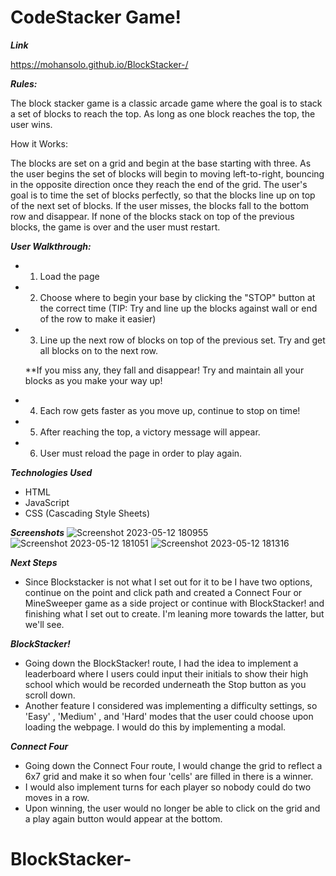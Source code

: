 # CodeStacker Game!

***Link***

https://mohansolo.github.io/BlockStacker-/

***Rules:*** 

The block stacker game is a classic arcade game where the goal is to stack a set of blocks to reach the top. As long as one block reaches the top, the user wins. 

How it Works:

The blocks are set on a grid and begin at the base starting with three. As the user begins the set of blocks will begin to moving left-to-right, bouncing in the opposite direction once they reach the end of the grid. The user's goal is to time the set of blocks perfectly, so that the blocks line up on top of the next set of blocks. If the user misses, the blocks fall to the bottom row and disappear. If none of the blocks stack on top of the previous blocks, the game is over and the user must restart. 

***User Walkthrough:***

- 1. Load the page

- 2. Choose where to begin your base by clicking the "STOP" button at the correct time (TIP: Try and line up the blocks against wall or end of the row to make it easier)

- 3. Line up the next row of blocks on top of the previous set. Try and get all blocks on to the next row. 

    **If you miss any, they fall and disappear! Try and maintain all your blocks as you make your way up!

- 4. Each row gets faster as you move up, continue to stop on time!

- 5. After reaching the top, a victory message will appear.

- 6. User must reload the page in order to play again.

***Technologies Used***

- HTML
- JavaScript
- CSS (Cascading Style Sheets)

***Screenshots***
![Screenshot 2023-05-12 180955](https://github.com/MoHanSolo/BlockStacker-/assets/124226939/ecc587fb-0302-4a77-a191-1e5096573433)
![Screenshot 2023-05-12 181051](https://github.com/MoHanSolo/BlockStacker-/assets/124226939/8089f865-88cd-4fae-a4fa-dd78ca4e3048)
![Screenshot 2023-05-12 181316](https://github.com/MoHanSolo/BlockStacker-/assets/124226939/e0d39053-0b22-4f6f-8064-a606fd500928)

***Next Steps***

- Since Blockstacker is not what I set out for it to be I have two options, continue on the point and click path and created a Connect Four or MineSweeper game as a side project or continue with BlockStacker! and finishing what I set out to create. I'm leaning more towards the latter, but we'll see. 

***BlockStacker!***

- Going down the BlockStacker! route, I had the idea to implement a leaderboard where I users could input their initials to show their high school which would be recorded underneath the Stop button as you scroll down. 
- Another feature I considered was implementing a difficulty settings, so 'Easy' , 'Medium' , and 'Hard' modes that the user could choose upon loading the webpage. I would do this by implementing a modal. 

***Connect Four***

- Going down the Connect Four route, I would change the grid to reflect a 6x7 grid and make it so when four 'cells' are filled in there is a winner. 
- I would also implement turns for each player so nobody could do two moves in a row.
- Upon winning, the user would no longer be able to click on the grid and a play again button would appear at the bottom. 

# BlockStacker-

